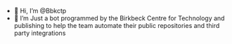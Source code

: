 - 👋 Hi, I’m @Bbkctp
- 🤖 I’m Just a bot programmed by the Birkbeck Centre for Technology and publishing to help the team automate their public repositories and third party integrations
